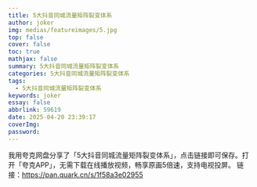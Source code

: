 ```yaml
---
title: 5大抖音同城流量矩阵裂变体系
author: joker
img: medias/featureimages/5.jpg
top: false
cover: false
toc: true
mathjax: false
summary: 5大抖音同城流量矩阵裂变体系
categories: 5大抖音同城流量矩阵裂变体系
tags:
  - 5大抖音同城流量矩阵裂变体系
keywords: joker
essay: false
abbrlink: 59619
date: 2025-04-20 23:39:17
coverImg:
password:
---
```


我用夸克网盘分享了「5大抖音同城流量矩阵裂变体系」，点击链接即可保存。打开「夸克APP」，无需下载在线播放视频，畅享原画5倍速，支持电视投屏。
链接：https://pan.quark.cn/s/1f58a3e02955
